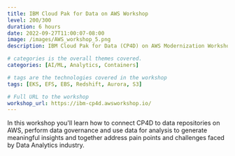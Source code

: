```yaml
---
title: IBM Cloud Pak for Data on AWS Workshop  
level: 200/300
duration: 6 hours
date: 2022-09-27T11:00:07-08:00
image: /images/AWS_workshop_5.png
description: IBM Cloud Pak for Data (CP4D) on AWS Modernization Workshop provides a hands-on guided learning experience, focused on CP4D capabilities and integrations with AWS Services.

# categories is the overall themes covered.
categories: [AI/ML, Analytics, Containers]

# tags are the technologies covered in the workshop
tags: [EKS, EFS, EBS, Redshift, Aurora, S3]

# Full URL to the workshop
workshop_url: https://ibm-cp4d.awsworkshop.io/
---
```

In this workshop you'll learn how to connect CP4D to data repositories on AWS, perform data governance and use data for analysis to generate meaningful insights and together address pain points and challenges faced by Data Analytics industry.

